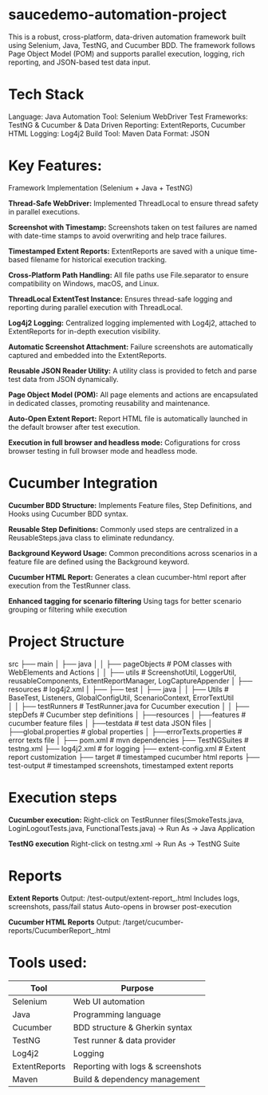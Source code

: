 # saucedemo-automation-project
This is a robust, cross-platform, data-driven automation framework built using Selenium, Java, TestNG, and Cucumber BDD. The framework follows Page Object Model (POM) and supports parallel execution, logging, rich reporting, and JSON-based test data input.

# Tech Stack
Language: Java
Automation Tool: Selenium WebDriver
Test Frameworks: TestNG & Cucumber & Data Driven
Reporting: ExtentReports, Cucumber HTML
Logging: Log4j2
Build Tool: Maven
Data Format: JSON

# Key Features:
Framework Implementation (Selenium + Java + TestNG)

**Thread-Safe WebDriver:**
Implemented ThreadLocal<WebDriver> to ensure thread safety in parallel executions.

**Screenshot with Timestamp:**
Screenshots taken on test failures are named with date-time stamps to avoid overwriting and help trace failures.

**Timestamped Extent Reports:**
ExtentReports are saved with a unique time-based filename for historical execution tracking.

**Cross-Platform Path Handling:**
All file paths use File.separator to ensure compatibility on Windows, macOS, and Linux.

**ThreadLocal ExtentTest Instance:**
Ensures thread-safe logging and reporting during parallel execution with ThreadLocal<ExtentTest>.

**Log4j2 Logging:**
Centralized logging implemented with Log4j2, attached to ExtentReports for in-depth execution visibility.

**Automatic Screenshot Attachment:**
Failure screenshots are automatically captured and embedded into the ExtentReports.

**Reusable JSON Reader Utility:**
A utility class is provided to fetch and parse test data from JSON dynamically.

**Page Object Model (POM):**
All page elements and actions are encapsulated in dedicated classes, promoting reusability and maintenance.

**Auto-Open Extent Report:**
Report HTML file is automatically launched in the default browser after test execution.

**Execution in full browser and headless mode:**
Cofigurations for cross browser testing in full browser mode and headless mode.

# Cucumber Integration

**Cucumber BDD Structure:**
Implements Feature files, Step Definitions, and Hooks using Cucumber BDD syntax.

**Reusable Step Definitions:**
Commonly used steps are centralized in a ReusableSteps.java class to eliminate redundancy.

**Background Keyword Usage:**
Common preconditions across scenarios in a feature file are defined using the Background keyword.

**Cucumber HTML Report:**
Generates a clean cucumber-html report after execution from the TestRunner class.

**Enhanced tagging for scenario filtering**
Using tags for better scenario grouping or filtering while execution

# Project Structure
src
├── main
│   ├── java
│   │   ├── pageObjects  # POM classes with WebElements and Actions
│   │   ├── utils        # ScreenshotUtil, LoggerUtil, reusableComponents, ExtentReportManager, LogCaptureAppender 
│   ├── resources  		   # log4j2.xml
│		├──
├── test
│   ├── java
│   │   ├── Utils		     #  BaseTest, Listeners, GlobalConfigUtil, ScenarioContext, ErrorTextUtil      
│   │   ├── testRunners  # TestRunner.java for Cucumber execution
│   │   ├── stepDefs     # Cucumber step definitions
│ 	├──resources
│		├──features		           # cucumber feature files
│		├──testdata              # test data JSON files
│		├──global.properties     # global properties
│		├──errorTexts.properties # error texts file
│
├── pom.xml              # mvn dependencies
├── TestNGSuites         # testng.xml
├── log4j2.xml           # for logging
├── extent-config.xml    # Extent report customization
├── target				       # timestamped cucumber html reports
├── test-output			     # timestamped screenshots, timestamped extent reports

# Execution steps
**Cucumber execution:**
Right-click on TestRunner files(SmokeTests.java, LoginLogoutTests.java, FunctionalTests.java) → Run As → Java Application

**TestNG execution**
Right-click on testng.xml → Run As → TestNG Suite

# Reports
**Extent Reports**
Output: /test-output/extent-report_<timestamp>.html
Includes logs, screenshots, pass/fail status
Auto-opens in browser post-execution

**Cucumber HTML Reports**
Output: /target/cucumber-reports/CucumberReport_<timestamp>.html

# Tools used:

| Tool          | Purpose                           |
| ------------- | --------------------------------- |
| Selenium      | Web UI automation                 |
| Java          | Programming language              |
| Cucumber      | BDD structure & Gherkin syntax    |
| TestNG        | Test runner & data provider       |
| Log4j2        | Logging                           |
| ExtentReports | Reporting with logs & screenshots |
| Maven         | Build & dependency management     |

